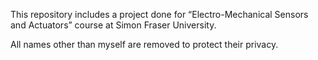 This repository includes a project done for “Electro-Mechanical Sensors and Actuators” course at Simon Fraser University.

All names other than myself are removed to protect their privacy.
